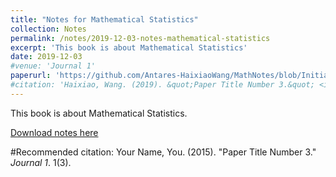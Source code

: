 ```yaml
---
title: "Notes for Mathematical Statistics"
collection: Notes
permalink: /notes/2019-12-03-notes-mathematical-statistics
excerpt: 'This book is about Mathematical Statistics'
date: 2019-12-03
#venue: 'Journal 1'
paperurl: 'https://github.com/Antares-HaixiaoWang/MathNotes/blob/Initial-Documents/Math281/Math281.pdf'
#citation: 'Haixiao, Wang. (2019). &quot;Paper Title Number 3.&quot; <i>Journal 1</i>. 1(3).'
---
```

This book is about Mathematical Statistics.

[Download notes here](https://github.com/Antares-HaixiaoWang/MathNotes/blob/Initial-Documents/Math281/Math281.pdf)

#Recommended citation: Your Name, You. (2015). "Paper Title Number 3." <i>Journal 1</i>. 1(3).